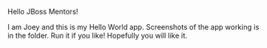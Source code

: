 Hello JBoss Mentors!

I am Joey and this is my Hello World app.
Screenshots of the app working is in the folder. Run it if you like!
Hopefully you will like it.
